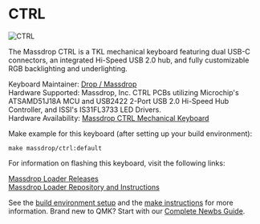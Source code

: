 # CTRL

![CTRL](https://massdrop-s3.imgix.net/product-images/massdrop-ctrl-mechanical-keyboard/FP/KLS68Nl8QaqrLaqX4QGS_wl3xNbrbQkOgSzRByOtY_AI7B1490-copy-pc.png?auto=format&fm=png&fit=fill&w=700&h=467)

The Massdrop CTRL is a TKL mechanical keyboard featuring dual USB-C connectors, an integrated Hi-Speed USB 2.0 hub, and fully customizable RGB backlighting and underlighting.

Keyboard Maintainer: [Drop / Massdrop](https://github.com/Massdrop/qmk_firmware)  
Hardware Supported: Massdrop, Inc. CTRL PCBs utilizing Microchip's ATSAMD51J18A MCU and USB2422 2-Port USB 2.0 Hi-Speed Hub Controller, and ISSI's IS31FL3733 LED Drivers.  
Hardware Availability: [Massdrop CTRL Mechanical Keyboard](https://drop.com/buy/massdrop-ctrl-mechanical-keyboard)

Make example for this keyboard (after setting up your build environment):

    make massdrop/ctrl:default

For information on flashing this keyboard, visit the following links:

[Massdrop Loader Releases](https://github.com/Massdrop/mdloader/releases)  
[Massdrop Loader Repository and Instructions](https://github.com/Massdrop/mdloader)

See the [build environment setup](https://docs.qmk.fm/#/getting_started_build_tools) and the [make instructions](https://docs.qmk.fm/#/getting_started_make_guide) for more information. Brand new to QMK? Start with our [Complete Newbs Guide](https://docs.qmk.fm/#/newbs).
